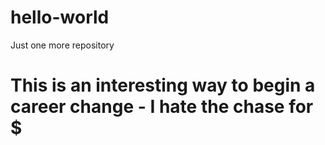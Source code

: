 # hello-world
Just one more repository
# This is an interesting way to begin a career change - I hate the chase for $
